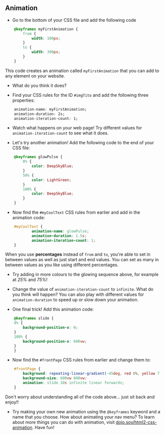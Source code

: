## Animation

- Go to the bottom of your CSS file and add the following code

```css
    @keyframes myFirstAnimation {
        from {
            width: 100px;
        }
        to {
            width: 300px;
        }
    }
```

This code creates an animation called `myFirstAnimation` that you can add to any element on your website. 

- What do you think it does?

- Find your CSS rules for the ID `#imgTito` and add the following three properties:

```css
    animation-name: myFirstAnimation;
    animation-duration: 2s;
    animation-iteration-count: 1;
```

- Watch what happens on your web page! Try different values for `animation-iteration-count` to see what it does.

- Let's try another animation! Add the following code to the end of your CSS file:

```css
    @keyframes glowPulse {
        0% {
            color: DeepSkyBlue;
        }
        50% {
            color: LightGreen;
        }
        100% {
            color: DeepSkyBlue;
        }
    }
```
   
- Now find the `#myCoolText` CSS rules from earlier and add in the animation code:

```css
    #myCoolText {
            animation-name: glowPulse;
            animation-duration: 1.5s;
            animation-iteration-count: 1;
    }
```

When you use **percentages** instead of `from` and `to`, you're able to set in between values as well as just start and end values. You can set as many in between values as you like using different percentages. 

- Try adding in more colours to the glowing sequence above, for example at _25%_ and _75%_!

- Change the value of `animation-iteration-count` to `infinite`. What do you think will happen? You can also play with different values for `animation-duration` to speed up or slow down your animation.

- One final trick! Add this animation code:

```css
    @keyframes slide {
    0% {
        background-position-x: 0;
    }
    100% {
        background-position-x: 600vw;
    }
    }
```

- Now find the `#frontPage` CSS rules from earlier and change them to:

```css
    #frontPage {
        background: repeating-linear-gradient(-45deg, red 0%, yellow 7.14%, lime 14.28%, cyan 21.42%, cyan 28.56%, blue 35.7%, magenta 42.84%, red 50%);
        background-size: 600vw 600vw;
        animation: slide 10s infinite linear forwards;
    }
```

Don't worry about understanding all of the code above... just sit back and enjoy!!

- Try making your own new animation using the `@keyframes` keyword and a name that you choose. How about animating your nav menu? To learn about more things you can do with animation, visit [dojo.soy/html2-css-animation](http://dojo.soy/html2-css-animation). Have fun!

